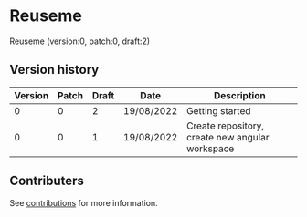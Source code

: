 [//]: # ( ------------------------------------------------------------------ {c)
[//]: # ( COPYRIGHT 2022 Dwij Bavisi <dwijbavisi@gmail.com>                  {c)
[//]: # ( Licensed under:                                                    {c)
[//]: # (     Taciturn Coder's `License to Hack` License                     {c)
[//]: # (     TC's L2H 1.0                                                   {c)
[//]: # ( A copy of the License may be obtained from:                        {c)
[//]: # (     https://TaciturnCoder.github.io/TCsL2H/legalcode/1.0           {c)
[//]: # ( See the License for the permissions and limitations.               {c)
[//]: # ( ------------------------------------------------------------------ {c)

# Reuseme
Reuseme (version:0, patch:0, draft:2)

## Version history

| Version | Patch | Draft | Date | Description |
| --- | --- | --- | --- | --- |
| 0 | 0 | 2 | 19/08/2022 | Getting started |
| 0 | 0 | 1 | 19/08/2022 | Create repository, create new angular workspace |

## Contributers
See [contributions](Contributions.md) for more information.
